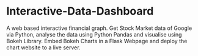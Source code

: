 # Interactive-Data-Dashboard
A web based interactive financial graph. Get Stock Market data of Google via Python, analyse the data using Python Pandas and visualise using Bokeh Library. Embed Bokeh Charts in a Flask Webpage and deploy the chart website to a live server.
